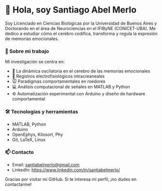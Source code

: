 # 👋 Hola, soy Santiago Abel Merlo

Soy Licenciado en Ciencias Biológicas por la Universidad de Buenos Aires y Doctorando en el área de Neurociencias en el IFIByNE (CONICET-UBA).
Me dedico a estudiar cómo el cerebro codifica, transforma y regula la expresión de memorias emocionales.

### 🧠 Sobre mi trabajo

Mi investigación se centra en:

- 🔎 La dinámica oscilatoria en el cerebro de las memorias emocionales
- 🧠 Registros electrofisiológicos intracreaneales
- 🐭 Paradigmas comportamentales en roedores
- 💻 Análisis computacional de señales en MATLAB y Python
- ⚙️ Automatización experimental con Arduino y diseño de hardware comportamental

### 🛠️ Tecnologías y herramientas

- MATLAB, Python
- Arduino
- OpenEphys, Kilosort, Phy
- Git, LaTeX, Linux

### 📫 Contacto

- Email: santiabelmerlo@gmail.com
- LinkedIn: https://www.linkedin.com/in/santiabelmerlo/

Gracias por visitar mi GitHub. Si te interesa mi perfil, ¡no dudes en contactarme!
